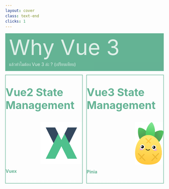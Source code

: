 ```yaml
---
layout: cover
class: text-end
clicks: 1
---
```


<PageNumber :page="$page" />

<div v-click="[0, 2]" class="custom-background-title">
  <p
    v-click="[0, 2]"
    v-motion
    :initial="{ x: -400 }"
    :enter="{ x: 0 }"
    :leave="{ x: 500 }"
    class="custom-title"
  >
    Why Vue 3
  </p>
  <p
    v-click="[0, 2]"
    v-motion
    :initial="{ x: -200 }"
    :enter="{ x: 0 }"
    :leave="{ x: 200 }"
    class="custom-sub-title"
  >
    แล้วทำไมต้อง Vue 3 ล่ะ ? (เปรียบเทียบ)
  </p>
</div>
<div class="custom-container">
  <div
    v-click="[1, 2]"
    v-motion
    :initial="{ x: -400 }"
    :enter="{ x: 0 }"
    :leave="{ x: 400 }"
    class="custom-height-box custom-border-box pa-3"
  >
    <p class="custom-title-list"> Vue2 State Management </p>
    <div class="mt-10">
      <div class="custom-direction-box">
        <img class="custom-size-img-1" src="/public/assets/Vuex.png">
      </div>
      <div class="mb-10">
        <p class="custom-subtitle-list"> Vuex </p>
        <div class="custom-content-list">
          <p class="">
            Vuex is a state management pattern + library.
          </p>
        </div>
      </div>
      <div class="">
        <p class="custom-subtitle-list"> หลักการทำงาน </p>
        <div class="custom-content-list">
          <p class=""> 
            แยกการทำงานออกเป็น 5 option อย่างชัดเจน คือ
          </p>
          <p class=""> 1 state เก็บ global state </p>
          <p class=""> 2 getter คำนวณ state ก่อนนำไปใช้ </p>
          <p class=""> 3 mutations จัดการ state โดยตรง </p>
          <p class=""> 4 modules แบ่ง store ออกเป็น module </p>
          <p class=""> 5 actions จัดการการทำงานแบบ asynchronous </p>
        </div>
<div class="custom-code-block mb-10">

```ts {*}{lines:true,startLine:1}
// store.js (Vuex)
import Vue from 'vue'
import Vuex from 'vuex'

Vue.use(Vuex)

export default new Vuex.Store({
  state: {
    count: 0
  },
  getters: {
    doubleCount(state) {
      return state.count * 2
    }
  },
  mutations: {
    increment(state) {
      state.count++
    }
  },
  actions: {
    asyncIncrement({ commit }) {
      setTimeout(() => {
        commit('increment')
      }, 1000)
    }
  }
})
```
</div>
      </div>
      <div class="">
        <p class="custom-subtitle-list">  Problem Vuex? </p>
        <div class="custom-content-list">
          <p class=""> โครงสร้างไม่ยืดหยุ่น </p>
          <p class=""> มี Store กลาง Store เดียว </p>
          <p class=""> ไม่ Full Support TypeScript </p>
          <p class=""> Support Option API เป็นหลัก </p>
          <p class=""> จัดการ logic ยากเนื่องจาก ต้อง commit dispatch </p>
        </div>
      </div>
    </div>
  </div>
  <div
    v-click="[1, 2]"
    v-motion
    :initial="{ x: -400 }"
    :enter="{ x: 0 }"
    :leave="{ x: 400 }"
    class="custom-height-box custom-border-box pa-3"
  >
    <p class="custom-title-list"> Vue3 State Management </p>
    <div class="mt-10">
      <div class="custom-direction-box">
        <img class="custom-pinia-img" src="/public/assets/Pinia.png">
      </div>
      <div class="mb-10">
        <p class="custom-subtitle-list"> Pinia </p>
        <div class="custom-content-list">
          <p class="">
            Pinia is a store library.
          </p>
        </div>
      </div>
      <div class="mb-10">
        <p class="custom-subtitle-list"> หลักการทำงาน </p>
        <div class="custom-content-list mb-2">
          <p class=""> ทำงานได้ 2 แบบ คือ Option และ Composition </p>
          <p class=""> Option API </p>
          <p class=""> 1 ประกาศ store </p>
          <p class=""> 2 state เก็บ global state </p>
          <p class=""> 3 actions จัดการ state โดยตรง </p>
          <p class=""> 4 getter คำนวณ state ก่อนนำไปใช้ </p>
        </div>
<div class="custom-code-block mb-4">

```ts {*}{lines:true,startLine:1}
// counterStore.js (Option Api)
import { defineStore } from 'pinia';

export const useCounterStore = defineStore(
  'counter', {
    state: () => ({
      count: 0
    }),
    getters: {
      doubleCount: (state) => state.count * 2
    },
    actions: {
      increment() {
        this.count++
      },
      async asyncIncrement() {
        setTimeout(() => {
          this.count++
        }, 1000)
      }
    }
  }
)
```
</div>
  <div class="custom-content-list mb-2">
    <p class=""> Composition API </p>
    <p class=""> 1 ประกาศ store </p>
    <p class=""> 2 เขียน Composition API </p>
    <p class=""> 3 return ค่าออกไปให้หน้าอื่นใช้งาน </p>
  </div>
<div class="custom-code-block mb-10">

```ts {*}{lines:true,startLine:1}
// counterStore.js (Composition API)
import { defineStore } from 'pinia'
import { ref, computed } from 'vue'

export const useCounterStore = defineStore(
  'counter',
  () => {
    const count = ref(0)
    const doubleCount = computed(() => {
      return count.value * 2
    })

    async function asyncIncrement() {
       await new Promise(function(resolve) {
        setTimeout(resolve, 1000)
      })
      count.value++
    }
    return {
      count,
      doubleCount,
      asyncIncrement
    }
  }
)
```
</div>
      </div>
      <div class="">
        <p class="custom-subtitle-list">  Fix Problem by Pinia </p>
        <div class="custom-content-list">
          <p class=""> โครงสร้างยืดหยุ่น </p>
          <p class=""> แยก store กลางได้ </p>
          <p class=""> Full Support TypeScript </p>
          <p class=""> Support ทั้ง Option และ Composition </p>
          <p class=""> จัดการ logic ง่าย ไม่ต้อง commit dispatch </p>
        </div>
      </div>
    </div>
  </div>
</div>


<style>
.slidev-layout {
  padding: 28px;
  background: #35485d;
  z-index: 3;
  ::-webkit-scrollbar {
    width: 4px !important;
  }
  ::-webkit-scrollbar-thumb {
    border-radius: 8px !important;
    background: grey !important;
  }
  ::-webkit-scrollbar-track {
    background: transparent !important;
  }
}
.custom-container {
  display: grid;
  grid-template-columns: 3fr 3fr;
  gap: 12px;
  padding-top: 12px;
}
.custom-background-title {
  background-color: #3fa17b;
  padding: 12px;
  opacity: 0.8;
}
.custom-title {
  font-size: 68px;
  line-height: 4rem;
  margin: 0;
}
.custom-sub-title {
  margin-bottom: 0;
}
.custom-title-list {
  font-size: 34px !important;
  font-weight: bold;
  color: #3fa17b !important;
}
.custom-subtitle-list {
  font-weight: bold;
  color: #3fa17b !important;
}
.custom-pinia-img {
  width: 90px
}
.custom-content-list p {
  margin: 0
}
.custom-direction-box {
  display: flex;
  flex-direction: column;
  justify-content: end;
  align-items: end;
}
.custom-width-option-api-ui {
  width: 57px;
}
.custom-code-block {
  display: flex;
  flex-direction: column;
  align-items: end;
  justify-content: start;
  text-align: start;
}
.custom-width-composition-api-ui {
  width: 61px;
}
.custom-size-img-1 {
  width: 133px;
}
.custom-size-img-2 {
  width: 150px;
}
.custom-height-box {
  max-height: 344px;
  min-height: 344px;
  height: 344px;
  overflow-y: auto;
  overflow-x: hidden;
}
.custom-border-box {
  border: 1px;
  border-style: solid;
  border-color: #3fa17b;
}
p {
  color: white !important;
  opacity: 0.8 !important;
}
.custom-content {
  display: flex;
  margin: 0;
  margin-bottom: 12px;
  width: 230px;
}
</style>

<!--
 ทุกการเปลี่ยนแปลง state ต้องผ่าน mutation และต้องทำงานแบบ synchronous เท่านั้น
-->